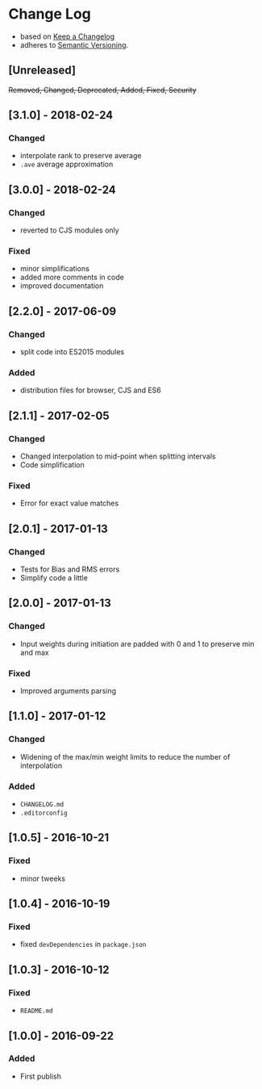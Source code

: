<!-- markdownlint-disable MD012 MD022 MD024 MD026 MD032 MD041 -->

# Change Log

- based on [Keep a Changelog](http://keepachangelog.com/)
- adheres to [Semantic Versioning](http://semver.org/).

## [Unreleased]
~~Removed, Changed, Deprecated, Added, Fixed, Security~~

## [3.1.0] - 2018-02-24
### Changed
- interpolate rank to preserve average
- `.ave` average approximation

## [3.0.0] - 2018-02-24
### Changed
- reverted to CJS modules only
### Fixed
- minor simplifications
- added more comments in code
- improved documentation

## [2.2.0] - 2017-06-09
### Changed
- split code into ES2015 modules

### Added
- distribution files for browser, CJS and ES6


## [2.1.1] - 2017-02-05
### Changed
- Changed interpolation to mid-point when splitting intervals
- Code simplification

### Fixed
- Error for exact value matches


## [2.0.1] - 2017-01-13
### Changed
- Tests for Bias and RMS errors
- Simplify code a little


## [2.0.0] - 2017-01-13
### Changed
- Input weights during initiation are padded with 0 and 1 to preserve min and max

### Fixed
- Improved arguments parsing


## [1.1.0] - 2017-01-12
### Changed
- Widening of the max/min weight limits to reduce the number of interpolation

### Added
- `CHANGELOG.md`
- `.editorconfig`


## [1.0.5] - 2016-10-21
### Fixed
- minor tweeks


## [1.0.4] - 2016-10-19
### Fixed
- fixed `devDependencies` in `package.json`


## [1.0.3] - 2016-10-12
### Fixed
- `README.md`


## [1.0.0] - 2016-09-22
### Added
- First publish
